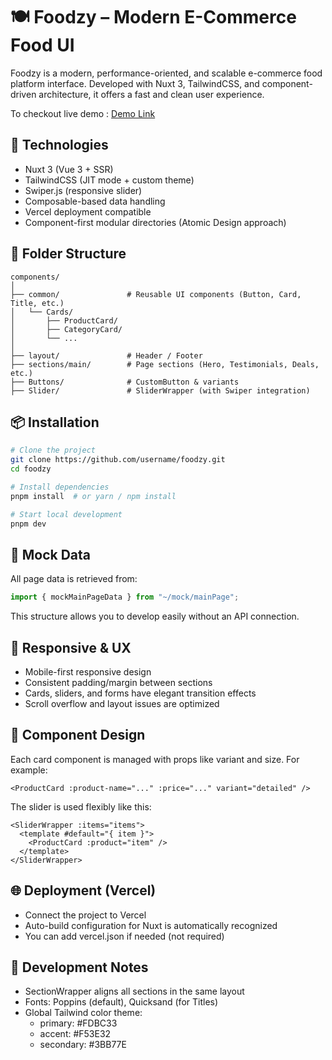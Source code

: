 # 🍽️ Foodzy – Modern E-Commerce Food UI

Foodzy is a modern, performance-oriented, and scalable e-commerce food platform interface. Developed with Nuxt 3, TailwindCSS, and component-driven architecture, it offers a fast and clean user experience.

To checkout live demo : [Demo Link](https://e-commerce-food-steel.vercel.app/)

## 🚀 Technologies

- Nuxt 3 (Vue 3 + SSR)
- TailwindCSS (JIT mode + custom theme)
- Swiper.js (responsive slider)
- Composable-based data handling
- Vercel deployment compatible
- Component-first modular directories (Atomic Design approach)

## 📁 Folder Structure

```
components/
│
├── common/               # Reusable UI components (Button, Card, Title, etc.)
│   └── Cards/
│       ├── ProductCard/
│       ├── CategoryCard/
│       └── ...
│
├── layout/               # Header / Footer
├── sections/main/        # Page sections (Hero, Testimonials, Deals, etc.)
├── Buttons/              # CustomButton & variants
├── Slider/               # SliderWrapper (with Swiper integration)
```

## 📦 Installation

```bash
# Clone the project
git clone https://github.com/username/foodzy.git
cd foodzy

# Install dependencies
pnpm install  # or yarn / npm install

# Start local development
pnpm dev
```

## 🧲 Mock Data

All page data is retrieved from:

```javascript
import { mockMainPageData } from "~/mock/mainPage";
```

This structure allows you to develop easily without an API connection.

## 📱 Responsive & UX

- Mobile-first responsive design
- Consistent padding/margin between sections
- Cards, sliders, and forms have elegant transition effects
- Scroll overflow and layout issues are optimized

## 🧱 Component Design

Each card component is managed with props like variant and size. For example:

```vue
<ProductCard :product-name="..." :price="..." variant="detailed" />
```

The slider is used flexibly like this:

```vue
<SliderWrapper :items="items">
  <template #default="{ item }">
    <ProductCard :product="item" />
  </template>
</SliderWrapper>
```

## 🌐 Deployment (Vercel)

- Connect the project to Vercel
- Auto-build configuration for Nuxt is automatically recognized
- You can add vercel.json if needed (not required)

## 🧼 Development Notes

- SectionWrapper aligns all sections in the same layout
- Fonts: Poppins (default), Quicksand (for Titles)
- Global Tailwind color theme:
  - primary: #FDBC33
  - accent: #F53E32
  - secondary: #3BB77E
